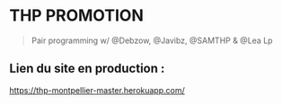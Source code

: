 # THP PROMOTION

> Pair programming w/ @Debzow, @Javibz, @SAMTHP & @Lea Lp


## Lien du site en production :

https://thp-montpellier-master.herokuapp.com/